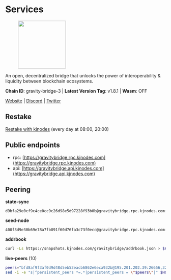 # Services

<figure><img src="https://raw.githubusercontent.com/kj89/testnet_manuals/main/pingpub/logos/gravitybridge.png" width="150" alt=""><figcaption></figcaption></figure>

An open, decentralized bridge that unlocks the power of  interoperability & liquidity between blockchain ecosystems.

**Chain ID**: gravity-bridge-3 | **Latest Version Tag**: v1.8.1 | **Wasm**: OFF

[Website](https://www.gravitybridge.net) | [Discord](https://discord.gg/ARV8dTSjAk) | [Twitter](https://twitter.com/gravity_bridge)

## Restake

[Restake with kjnodes](https://restake.app/gravitybridge/gravityvaloper1nw3uavthnjwsgrrjzav2wdg9m0pw7k4fc7hvlz) (every day at 08:00, 20:00)
## Public endpoints

* rpc: [https://gravitybridge.rpc.kjnodes.com](https://gravitybridge.rpc.kjnodes.com)
* api: [https://gravitybridge.api.kjnodes.com](https://gravitybridge.api.kjnodes.com)

## Peering

**state-sync**

```text
d9bfa29e0cf9c4ce0cc9c26d98e5d97228f93b0b@gravitybridge.rpc.kjnodes.com:26656
```

**seed-node**

```text
400f3d9e30b69e78a7fb891f60d76fa3c73f0ecc@gravitybridge.rpc.kjnodes.com:26659
```

**addrbook**
```bash
curl -Ls https://snapshots.kjnodes.com/gravitybridge/addrbook.json > $HOME/.gravity/config/addrbook.json
```

**live-peers** (10)
```bash
peers="bfd8af9f3af0d9d48d5eb53eacb6862e6eca932b@195.201.202.39:26656,32ec6bad2b67212d2cde5e01554cd2d22940ce03@142.132.154.176:26656,5ad3fe86b1214e1f5c897d23a2863fb46bdfc1f7@185.16.38.165:14256,d9bfa29e0cf9c4ce0cc9c26d98e5d97228f93b0b@65.109.88.38:26656,ca9d9d0605f178fbba3bdf92e13719ab9dce0fc7@23.88.59.82:26656,ef05d5aca4398f4b217b9bbf08729a1338c67eeb@142.132.193.186:36656,e940c7788dfbf02030d0838fb3dc9cdb21cf5832@66.94.112.81:26656,4f72d157c0e67bf969706c6a393d287fcd3b1a2c@142.132.244.107:27013,3a6315842c5121087b9a3bef769d20ab64e21091@46.8.220.127:26656,2acf8add94531707982f17b91192866ad02de504@154.12.227.186:26656"
sed -i -e "s|^persistent_peers *=.*|persistent_peers = \"$peers\"|" $HOME/.gravity/config/config.toml
```
